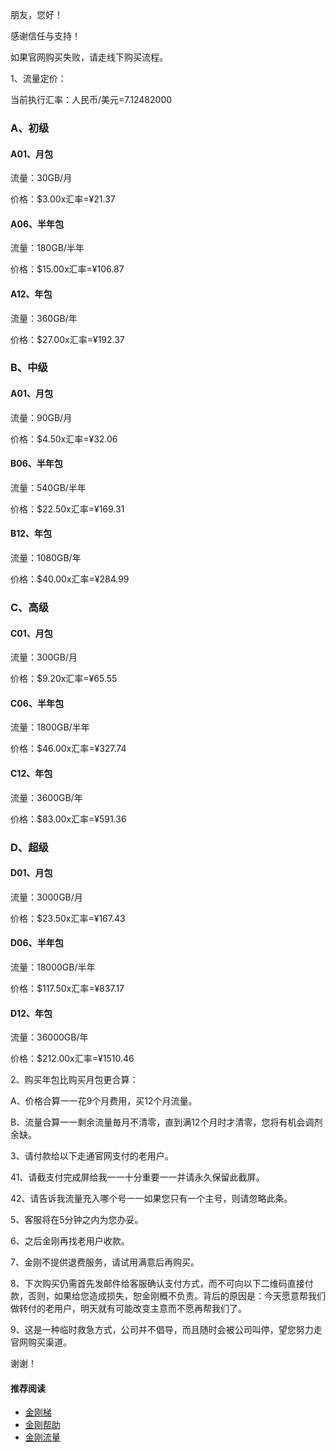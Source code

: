 朋友，您好！

感谢信任与支持！

如果官网购买失败，请走线下购买流程。

1、流量定价：

当前执行汇率：人民币/美元=7.12482000

### A、初级

#### A01、月包

流量：30GB/月

价格：$3.00x汇率=¥21.37

#### A06、半年包

流量：180GB/半年

价格：$15.00x汇率=¥106.87

#### A12、年包

流量：360GB/年

价格：$27.00x汇率=¥192.37

### B、中级

#### A01、月包

流量：90GB/月

价格：$4.50x汇率=¥32.06

#### B06、半年包

流量：540GB/半年

价格：$22.50x汇率=¥169.31

#### B12、年包

流量：1080GB/年

价格：$40.00x汇率=¥284.99

### C、高级

#### C01、月包

流量：300GB/月

价格：$9.20x汇率=¥65.55

#### C06、半年包

流量：1800GB/半年

价格：$46.00x汇率=¥327.74

#### C12、年包

流量：3600GB/年

价格：$83.00x汇率=¥591.36

### D、超级

#### D01、月包

流量：3000GB/月

价格：$23.50x汇率=¥167.43

#### D06、半年包

流量：18000GB/半年

价格：$117.50x汇率=¥837.17

#### D12、年包

流量：36000GB/年

价格：$212.00x汇率=¥1510.46


2、购买年包比购买月包更合算：

A、价格合算一一花9个月费用，买12个月流量。

B、流量合算一一剩余流量毎月不清零，直到满12个月时才清零，您将有机会调剂余缺。

3、请付款给以下走通官网支付的老用户。

41、请截支付完成屏给我一一十分重要一一并请永久保留此截屏。

42、请告诉我流量充入哪个号一一如果您只有一个主号，则请忽略此条。

5、客服将在5分钟之内为您办妥。

6、之后金刚再找老用户收款。

7、金刚不提供退费服务，请试用满意后再购买。

8、下次购买仍需首先发邮件给客服确认支付方式，而不可向以下二维码直接付款，否则，如果给您造成损失，恕金刚概不负责。背后的原因是：今天愿意帮我们做转付的老用户，明天就有可能改变主意而不愿再帮我们了。

9、这是一种临时救急方式，公司并不倡导，而且随时会被公司叫停，望您努力走官网购买渠道。

谢谢！

#### 推荐阅读
- [金刚梯](https://github.com/a2zitpro/web/blob/master/dlb.md)
- [金刚帮助](https://github.com/a2zitpro/web/blob/master//list_helpkkvpn.md)
- [金刚流量](https://github.com/a2zitpro/web/blob/master/list_kkdatatraffic.md)
